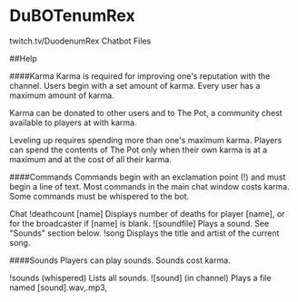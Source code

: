 # DuBOTenumRex
twitch.tv/DuodenumRex Chatbot Files

##Help

####Karma
Karma is required for improving one's reputation with the channel. Users begin with a set amount of karma. Every user has a maximum amount of karma.

 Karma can be donated to other users and to The Pot, a community chest available to players at with karma.

Leveling up requires spending more than one's maximum karma. Players can spend the contents of The Pot only when their own karma is at a maximum and at the cost of all their karma.

####Commands
Commands begin with an exclamation point (!) and must begin a line of text.
Most commands in the main chat window costs karma.
Some commands must be whispered to the bot.

Chat
!deathcount [name] Displays number of deaths for player [name], or for the broadcaster if [name] is blank.
![soundfile] Plays a sound. See "Sounds" section below.
!song Displays the title and artist of the current song.


####Sounds
Players can play sounds. Sounds cost karma.

!sounds (whispered) Lists all sounds.
![sound] (in channel) Plays a file named [sound].wav,.mp3,
